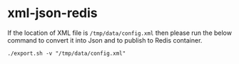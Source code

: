 # xml-json-redis

If the location of XML file is `/tmp/data/config.xml` then please run the below command to convert it into Json and to publish to Redis container.

``./export.sh -v "/tmp/data/config.xml"``

